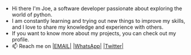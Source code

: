 - Hi there I'm Joe, a software developer passionate about exploring the world of python.
- I am constantly learning and trying out new things to improve my skills, and I love to share my knowledge and experience with others.
- If you want to know more about my projects, you can check out my profile.
- 📫 Reach me on <a href="mailto:lesliejoe2k2@gmail.com">|EMAIL|</a> <a href="https://wa.me/0241040022">|WhatsApp|</a> <a href="https://twitter.com/kinglatito">|Twitter|</a>



<!---
highstar2k2/highstar2k2 is a ✨ special ✨ repository because its `README.md` (this file) appears on your GitHub profile.
You can click the Preview link to take a look at your changes.
--->
